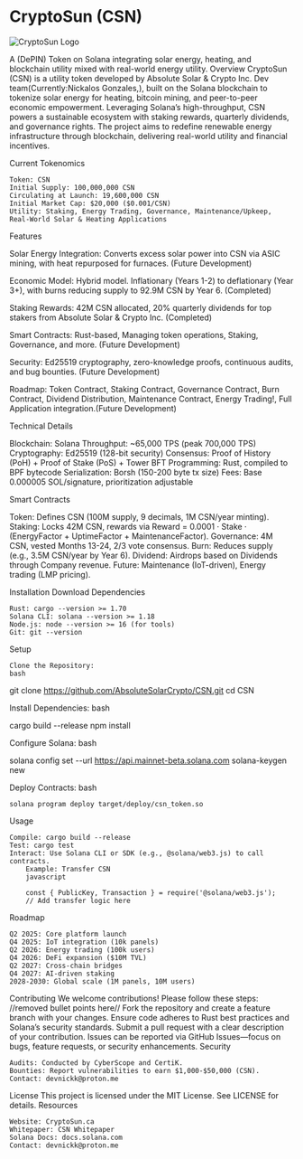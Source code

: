 # CryptoSun (CSN)
![CryptoSun Logo](https://yellow-negative-parrotfish-381.mypinata.cloud/ipfs/bafybeibpaqueerbadvpiamxqczpqbauxiteebdcrt2yakp3ul7dxtw4nr4)

A (DePIN) Token on Solana integrating solar energy, heating, and blockchain utility mixed with real-world energy utility.
Overview
CryptoSun (CSN) is a utility token developed by Absolute Solar & Crypto Inc. Dev team(Currently:Nickalos Gonzales,), built on the Solana blockchain to tokenize solar energy for heating, bitcoin mining, and peer-to-peer economic empowerment. Leveraging Solana’s high-throughput, CSN powers a sustainable ecosystem with staking rewards, quarterly dividends, and governance rights. The project aims to redefine renewable energy infrastructure through blockchain, delivering real-world utility and financial incentives.

Current Tokenomics
    
    Token: CSN
    Initial Supply: 100,000,000 CSN
    Circulating at Launch: 19,600,000 CSN
    Initial Market Cap: $20,000 ($0.001/CSN)
    Utility: Staking, Energy Trading, Governance, Maintenance/Upkeep, Real-World Solar & Heating Applications


Features

Solar Energy Integration: Converts excess solar power into CSN via ASIC mining, with heat repurposed for furnaces. (Future Development)

Economic Model: Hybrid model. Inflationary (Years 1-2) to deflationary (Year 3+), with burns reducing supply to 92.9M CSN by Year 6. (Completed)

Staking Rewards: 42M CSN allocated, 20% quarterly dividends for top stakers from Absolute Solar & Crypto Inc. (Completed)

Smart Contracts: Rust-based, Managing token operations, Staking, Governance, and more. (Future Development)

Security: Ed25519 cryptography, zero-knowledge proofs, continuous audits, and bug bounties. (Future Development)

Roadmap: Token Contract, Staking Contract, Governance Contract, Burn Contract, Dividend Distribution, Maintenance Contract, Energy Trading!, Full Application integration.(Future Development)


Technical Details

Blockchain: Solana
Throughput: ~65,000 TPS (peak 700,000 TPS)
Cryptography: Ed25519 (128-bit security)
Consensus: Proof of History (PoH) + Proof of Stake (PoS) + Tower BFT
Programming: Rust, compiled to BPF bytecode
Serialization: Borsh (150-200 byte tx size)
Fees: Base 0.000005 SOL/signature, prioritization adjustable

Smart Contracts

Token: Defines CSN (100M supply, 9 decimals, 1M CSN/year minting).
Staking: Locks 42M CSN, rewards via Reward = 0.0001 · Stake · (EnergyFactor + UptimeFactor + MaintenanceFactor).
Governance: 4M CSN, vested Months 13-24, 2/3 vote consensus.
Burn: Reduces supply (e.g., 3.5M CSN/year by Year 6).
Dividend: Airdrops based on Dividends through Company revenue.
Future: Maintenance (IoT-driven), Energy trading (LMP pricing).

Installation
Download Dependencies

    Rust: cargo --version >= 1.70
    Solana CLI: solana --version >= 1.18
    Node.js: node --version >= 16 (for tools)
    Git: git --version

Setup

    Clone the Repository:
    bash

git clone https://github.com/AbsoluteSolarCrypto/CSN.git
cd CSN

Install Dependencies:
bash

cargo build --release
npm install

Configure Solana:
bash

solana config set --url https://api.mainnet-beta.solana.com
solana-keygen new

Deploy Contracts:
bash

    solana program deploy target/deploy/csn_token.so

Usage

    Compile: cargo build --release
    Test: cargo test
    Interact: Use Solana CLI or SDK (e.g., @solana/web3.js) to call contracts.
        Example: Transfer CSN
        javascript

        const { PublicKey, Transaction } = require('@solana/web3.js');
        // Add transfer logic here

Roadmap

    Q2 2025: Core platform launch
    Q4 2025: IoT integration (10k panels)
    Q2 2026: Energy trading (100k users)
    Q4 2026: DeFi expansion ($10M TVL)
    Q2 2027: Cross-chain bridges
    Q4 2027: AI-driven staking
    2028-2030: Global scale (1M panels, 10M users)

Contributing
We welcome contributions! Please follow these steps:
//removed bullet points here//
Fork the repository and create a feature branch with your changes. Ensure code adheres to Rust best practices and Solana’s security standards. Submit a pull request with a clear description of your contribution. Issues can be reported via GitHub Issues—focus on bugs, feature requests, or security enhancements.
Security

    Audits: Conducted by CyberScope and CertiK.
    Bounties: Report vulnerabilities to earn $1,000-$50,000 (CSN).
    Contact: devnickk@proton.me

License
This project is licensed under the MIT License. See LICENSE for details.
Resources

    Website: CryptoSun.ca
    Whitepaper: CSN Whitepaper
    Solana Docs: docs.solana.com
    Contact: devnickk@proton.me
